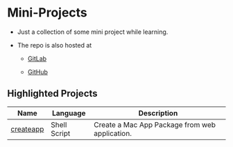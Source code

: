 # Mini-Projects

- Just a collection of some mini project while learning.
- The repo is also hosted at

  - [GitLab](https://gitlab.com/Ryuuu825/Mini-Projects.git)

  - [GitHub](https://github.com/Ryuuu825/Mini-Projects)

<!-- Table of Highlighted projects -->

## Highlighted Projects

| Name              | Language   | Description |
|-------------------|------------| ----------- |
| [createapp](./ShellScript/CreateMacAppPackage/) | Shell Script | Create a Mac App Package from web application. |

